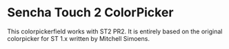 Sencha Touch 2 ColorPicker
===========================

This colorpickerfield works with ST2 PR2.
It is entirely based on the original colorpicker for ST 1.x written by Mitchell Simoens.
